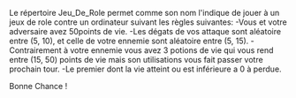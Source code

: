 Le répertoire Jeu_De_Role permet comme son nom l'indique de jouer à un jeux de role contre un ordinateur suivant les règles suivantes:
-Vous et votre adversaire avez 50points de vie.
-Les dégats de vos attaque sont aléatoire entre (5, 10), et celle de votre ennemie sont aléatoire entre (5, 15).
-Contrairement à votre ennemie vous avez 3 potions de vie qui vous rend entre (15, 50) points de vie mais son utilisations vous fait passer votre prochain tour.
-Le premier dont la vie atteint ou est inférieure a 0 à perdue.

Bonne Chance !
